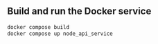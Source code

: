 ## Build and run the Docker service

``` Bash
docker compose build
docker compose up node_api_service
```